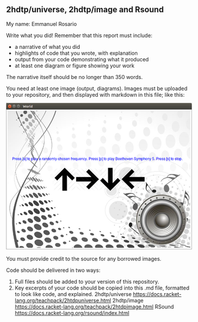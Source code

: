 
## 2hdtp/universe, 2hdtp/image and Rsound
My name: Emmanuel Rosario

Write what you did!
Remember that this report must include:

* a narrative of what you did
* highlights of code that you wrote, with explanation
* output from your code demonstrating what it produced
* at least one diagram or figure showing your work

The narrative itself should be no longer than 350 words. 

You need at least one image (output, diagrams). Images must be uploaded to your repository, and then displayed with markdown in this file; like this:

![test image](/World.png?raw=true "test image")

You must provide credit to the source for any borrowed images.

Code should be delivered in two ways:

1. Full files should be added to your version of this repository.
1. Key excerpts of your code should be copied into this .md file, formatted to look like code, and explained.
2hdtp/universe https://docs.racket-lang.org/teachpack/2htdpuniverse.html
2hdtp/image https://docs.racket-lang.org/teachpack/2htdpimage.html
RSound https://docs.racket-lang.org/rsound/index.html
